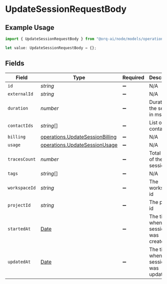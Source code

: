 # UpdateSessionRequestBody

## Example Usage

```typescript
import { UpdateSessionRequestBody } from "@orq-ai/node/models/operations";

let value: UpdateSessionRequestBody = {};
```

## Fields

| Field                                                                                         | Type                                                                                          | Required                                                                                      | Description                                                                                   |
| --------------------------------------------------------------------------------------------- | --------------------------------------------------------------------------------------------- | --------------------------------------------------------------------------------------------- | --------------------------------------------------------------------------------------------- |
| `id`                                                                                          | *string*                                                                                      | :heavy_minus_sign:                                                                            | N/A                                                                                           |
| `externalId`                                                                                  | *string*                                                                                      | :heavy_minus_sign:                                                                            | N/A                                                                                           |
| `duration`                                                                                    | *number*                                                                                      | :heavy_minus_sign:                                                                            | Duration of the session in ms                                                                 |
| `contactIds`                                                                                  | *string*[]                                                                                    | :heavy_minus_sign:                                                                            | List of contact ids                                                                           |
| `billing`                                                                                     | [operations.UpdateSessionBilling](../../models/operations/updatesessionbilling.md)            | :heavy_minus_sign:                                                                            | N/A                                                                                           |
| `usage`                                                                                       | [operations.UpdateSessionUsage](../../models/operations/updatesessionusage.md)                | :heavy_minus_sign:                                                                            | N/A                                                                                           |
| `tracesCount`                                                                                 | *number*                                                                                      | :heavy_minus_sign:                                                                            | Total traces of the session                                                                   |
| `tags`                                                                                        | *string*[]                                                                                    | :heavy_minus_sign:                                                                            | N/A                                                                                           |
| `workspaceId`                                                                                 | *string*                                                                                      | :heavy_minus_sign:                                                                            | The workspace id                                                                              |
| `projectId`                                                                                   | *string*                                                                                      | :heavy_minus_sign:                                                                            | The project id                                                                                |
| `startedAt`                                                                                   | [Date](https://developer.mozilla.org/en-US/docs/Web/JavaScript/Reference/Global_Objects/Date) | :heavy_minus_sign:                                                                            | The time when the session was created                                                         |
| `updatedAt`                                                                                   | [Date](https://developer.mozilla.org/en-US/docs/Web/JavaScript/Reference/Global_Objects/Date) | :heavy_minus_sign:                                                                            | The time when the session was updated                                                         |